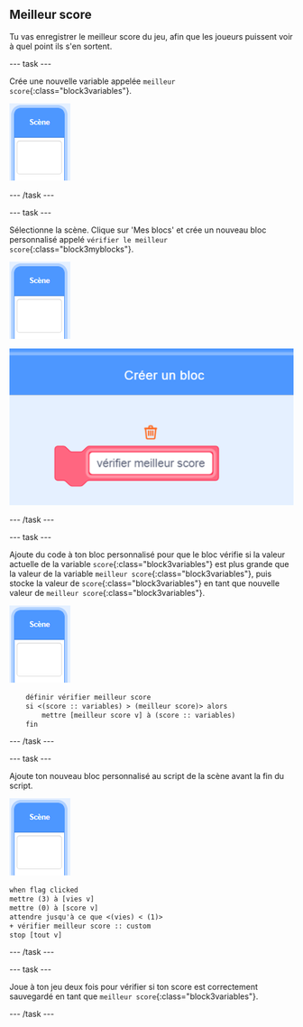 ## Meilleur score

Tu vas enregistrer le meilleur score du jeu, afin que les joueurs puissent voir à quel point ils s'en sortent.

--- task ---

Crée une nouvelle variable appelée `meilleur score`{:class="block3variables"}.

![Sprite Scène](images/stage-sprite.png)

--- /task ---

--- task ---

Sélectionne la scène. Clique sur 'Mes blocs' et crée un nouveau bloc personnalisé appelé `vérifier le meilleur score`{:class="block3myblocks"}.

![Sprite Scène](images/stage-sprite.png)

![capture d'écran](images/dots-custom-1.png)

--- /task ---

--- task ---

Ajoute du code à ton bloc personnalisé pour que le bloc vérifie si la valeur actuelle de la variable `score`{:class="block3variables"} est plus grande que la valeur de la variable `meilleur score`{:class="block3variables"}, puis stocke la valeur de `score`{:class="block3variables"} en tant que nouvelle valeur de `meilleur score`{:class="block3variables"}.

![Sprite Scène](images/stage-sprite.png)

```blocks3
    définir vérifier meilleur score
    si <(score :: variables) > (meilleur score)> alors
        mettre [meilleur score v] à (score :: variables)
    fin
```

--- /task ---

--- task ---

Ajoute ton nouveau bloc personnalisé au script de la scène avant la fin du script.

![Sprite Scène](images/stage-sprite.png)

```blocks3
when flag clicked
mettre (3) à [vies v]
mettre (0) à [score v]
attendre jusqu'à ce que <(vies) < (1)>
+ vérifier meilleur score :: custom
stop [tout v]
```

--- /task ---

--- task ---

Joue à ton jeu deux fois pour vérifier si ton score est correctement sauvegardé en tant que `meilleur score`{:class="block3variables"}.

--- /task ---